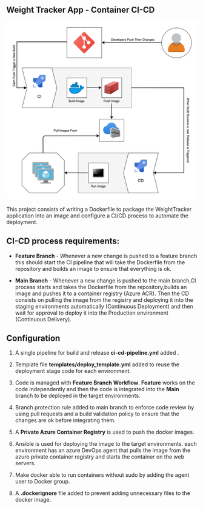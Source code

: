 ## Weight Tracker App - Container CI-CD

![docker-cicd](docs/docker-cicd.png)

This project consists of writing a Dockerfile to package the WeightTracker application into an image and configure a CI/CD process to automate the deployment.

## CI-CD process requirements:
* **Feature Branch** - Whenever a new change is pushed to a feature branch this should start the CI pipeline that will take the Dockerfile from the repository and builds an image to ensure that everything is ok.

* **Main Branch** - Whenever a new change is pushed to the main branch,CI process starts and takes the Dockerfile from the repository,builds an image and pushes it to a container registry (Azure ACR).
Then the CD consists on pulling the image from the registry and deploying it into the staging environments automatically (Continuous Deployment) and then wait for approval to deploy it into the Production environment (Continuous Delivery).

## Configuration

1. A single pipeline for build and release **ci-cd-pipeline.yml** added .

2. Template file **templates/deploy_template.yml** added to reuse the deployment stage code for each environment.

2. Code is managed with **Feature Branch Workflow**. **Feature** works on the code independently and then the code is integrated into the **Main** branch to be deployed in the target environments.

3. Branch protection rule added to main branch to enforce code review by using pull requests and a build validation policy to ensure that the changes are ok before integrating them.

4. A **Private Azure Container Registry** is used to push the docker images.

5. Ansible is used for deploying the image to the target environments. each environment has an azure DevOps agent that pulls the image from the azure private container registry and starts the container on the web servers.

6. Make docker able to run containers without sudo by adding the agent user to Docker group.

7. A **.dockerignore** file added to prevent adding unnecessary files to the docker image.


